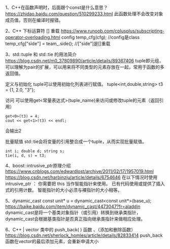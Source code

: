 1、C++在函数声明时，后面跟个const是什么意思？
https://zhidao.baidu.com/question/510299233.html
此函数处理不会改变对象成员值，否则在编译时报错。

2、C++ 下标运算符 [] 重载
https://www.runoob.com/cplusplus/subscripting-operator-overloading.html
    config temp_cfg(cfg);  //config是class
	temp_cfg["side"] = team_.side(); //["side"]是[]重载

3、std::tuple 和 std::tie 的用法简介
https://blog.csdn.net/m0_37809890/article/details/89367406
tuple即元组，可以理解为pair的扩展，可以用来将不同类型的元素存放在一起，常用于函数的多返回值。

定义与初始化
tuple可以使用初始化列表进行赋值。
tuple<int,double,string> t3 = {1, 2.0, "3"};

访问
可以使用get<常量表达式>(tuple_name)来访问或修改tuple的元素（返回引用）

    get<0>(t3) = 4;
    cout << get<1>(t3) << endl;
会输出2

批量赋值
std::tie会将变量的引用整合成一个tuple，从而实现批量赋值。

    int i; double d; string s;
    tie(i, d, s) = t3;

4、boost::intrusive_ptr原理介绍
https://www.cnblogs.com/edwardlost/archive/2011/02/17/1957019.html
https://blog.csdn.net/harbinzju/article/details/6754646
在以下情况时使用 intrusive_ptr ：
你需要把 this 当作智能指针来使用。
已有代码使用或提供了插入式的引用计数。
智能指针的大小必须与裸指针的大小相等。

5、dynamic_cast
const unit* u = dynamic_cast<const unit*>(base_u);
https://baike.baidu.com/item/dynamic_cast/4473047?fr=aladdin
dynamic_cast是将一个基类对象指针（或引用）转换到继承类指针，dynamic_cast会根据基类指针是否真正指向继承类指针来做相应处理。

6、C++ | vector 类中的 push_back( ) 函数 、（添加和删除函数）
https://blog.csdn.net/sherlock_homles/article/details/82833414
push_back函数在vector的最后添加元素，会重新申请大小
